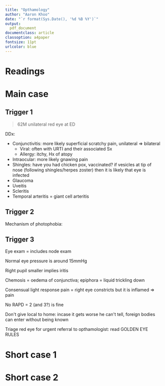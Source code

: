 ```yaml
---
title: "Opthamology"
author: "Aaron Khoo"
date: "`r format(Sys.Date(), '%d %B %Y')`"
output:
  pdf_document
documentclass: article
classoption: a4paper
fontsize: 11pt
urlcolor: blue
---
```


# Readings

# Main case

## Trigger 1

> 62M unilateral red eye at ED

DDx:

-  Conjunctivitis: more likely superficial scratchy pain, unilateral => bilateral
    -  Viral: often with URTI and their associated Sx
    -  Allergy: itchy, Hx of atopy
-  Intraocular: more likely gnawing pain
-  Shingles: have you had chicken pox, vaccinated? if vesicles at tip of nose (following shingles/herpes zoster) then it is likely that eye is infected
-  Glaucoma
-  Uveitis
-  Scleritis
-  Temporal arteritis = giant cell arteritis

## Trigger 2

Mechanism of photophobia:

## Trigger 3

Eye exam = includes node exam

Normal eye pressure is around 15mmHg

Right pupil smaller implies iritis

Chemosis = oedema of conjunctiva; epiphora = liquid trickling down

Consensual light response pain = right eye constricts but it is inflamed => pain

No RAPD = 2 (and 3?) is fine

Don't give local to home: incase it gets worse he can't tell, foreign bodies can enter without being known

Triage red eye for urgent referral to opthamologist: read GOLDEN EYE RULES

# Short case 1

# Short case 2
